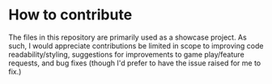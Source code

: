 # How to contribute

The files in this repository are primarily used as a showcase project. As such, I would appreciate contributions be limited in scope to improving code readability/styling, suggestions for improvements to game play/feature requests, and bug fixes (though I'd prefer to have the issue raised for me to fix.)
